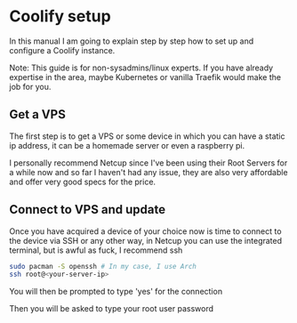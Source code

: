 # Coolify setup

In this manual I am going to explain step by step how to set up and configure a Coolify instance.

Note: This guide is for non-sysadmins/linux experts. If you have already expertise in the area, maybe
Kubernetes or vanilla Traefik would make the job for you.

## Get a VPS

The first step is to get a VPS or some device in which you can have a static ip address, it can be a
homemade server or even a raspberry pi.

I personally recommend Netcup since I've been using their Root Servers for a while now and so far I haven't had
any issue, they are also very affordable and offer very good specs for the price.

## Connect to VPS and update

Once you have acquired a device of your choice now is time to connect to the device via SSH or any other way,
in Netcup you can use the integrated terminal, but is awful as fuck, I recommend ssh

```Bash
sudo pacman -S openssh # In my case, I use Arch
ssh root@<your-server-ip>
```
You will then be prompted to type 'yes' for the connection

Then you will be asked to type your root user password